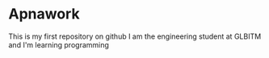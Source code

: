 # Apnawork
This is my first repository on github
I am the engineering student at GLBITM and I'm learning programming 
